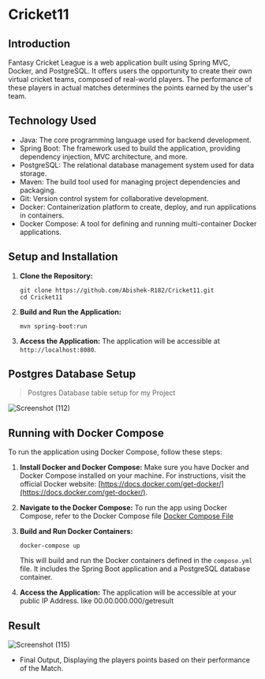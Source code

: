 # Cricket11

## Introduction
Fantasy Cricket League is a web application built using Spring MVC, Docker, and PostgreSQL. It offers users the opportunity to create their own virtual cricket teams, composed of real-world players. The performance of these players in actual matches determines the points earned by the user's team.

## Technology Used
 - Java: The core programming language used for backend development.
 - Spring Boot: The framework used to build the application, providing dependency injection, MVC architecture, and more.
 - PostgreSQL: The relational database management system used for data storage.
 - Maven: The build tool used for managing project dependencies and packaging.
 - Git: Version control system for collaborative development.
 - Docker: Containerization platform to create, deploy, and run applications in containers.
 - Docker Compose: A tool for defining and running multi-container Docker applications.

## Setup and Installation
1. **Clone the Repository:**
   ```
   git clone https://github.com/Abishek-R182/Cricket11.git
   cd Cricket11

   ```
2. **Build and Run the Application:**
   ```
   mvn spring-boot:run
   ```

3. **Access the Application:**
   The application will be accessible at `http://localhost:8080`.
   
## Postgres Database Setup

> Postgres Database table setup for my Project 

![Screenshot (112)](https://github.com/Abishek-R182/Cricket11/assets/113702399/30ed00ec-5cbf-4908-9504-482785d3d740)

## Running with Docker Compose

To run the application using Docker Compose, follow these steps:

1. **Install Docker and Docker Compose:**
   Make sure you have Docker and Docker Compose installed on your machine. For instructions, visit the official Docker website: [https://docs.docker.com/get-docker/](https://docs.docker.com/get-docker/).
   
3. **Navigate to the Docker Compose:** To run the app using Docker Compose, refer to the Docker Compose file
   <a href="https://github.com/Abishek-R182/Cricket11/blob/master/src/main/resources/docker-compose.yml">Docker Compose File</a>

4. **Build and Run Docker Containers:**
   ```
   docker-compose up
   ```
   This will build and run the Docker containers defined in the `compose.yml` file. It includes the Spring Boot application and a PostgreSQL database container.

5. **Access the Application:** The application will be accessible at your public IP Address. like 00.00.000.000/getresult


## Result

![Screenshot (115)](https://github.com/Abishek-R182/Cricket11/assets/113702399/a9740bd1-f858-4365-9e66-c1a03b83b1ef)
- Final Output, Displaying the players points based on their performance of the Match.
